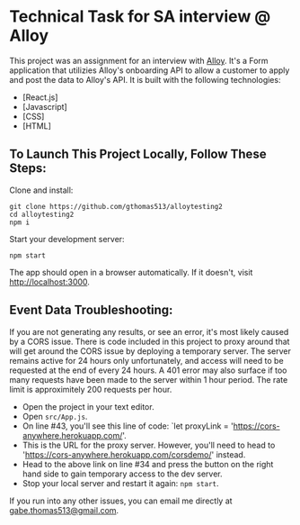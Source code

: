 # Technical Task for SA interview @ Alloy

This project was an assignment for an interview with [Alloy](https://www.alloy.com/). It's a Form application that utilizies Alloy's onboarding API to allow a customer to apply and post the data to Alloy's API. It is built with the following technologies:

- [React.js]
- [Javascript]
- [CSS]
- [HTML]

## To Launch This Project Locally, Follow These Steps:

Clone and install:

```
git clone https://github.com/gthomas513/alloytesting2
cd alloytesting2
npm i
```

Start your development server:

```
npm start
```

The app should open in a browser automatically. If it doesn't, visit [http://localhost:3000](http://localhost.com:3000).

## Event Data Troubleshooting:

If you are not generating any results, or see an error, it's most likely caused by a CORS issue. There is code included in this project to proxy around that will get around the CORS issue by deploying a temporary server. The server remains active for 24 hours only unfortunately, and access will need to be requested at the end of every 24 hours. A 401 error may also surface if too many requests have been made to the server within 1 hour period. The rate limit is approximitely 200 requests per hour.

- Open the project in your text editor.
- Open `src/App.js`.
- On line #43, you'll see this line of code: `let proxyLink = 'https://cors-anywhere.herokuapp.com/'.
- This is the URL for the proxy server. However, you'll need to head to 'https://cors-anywhere.herokuapp.com/corsdemo/' instead.
- Head to the above link on line #34 and press the button on the right hand side to gain temporary access to the dev server.
- Stop your local server and restart it again: `npm start`.

If you run into any other issues, you can email me directly at [gabe.thomas513@gmail.com](mailto:gabe.thomas513@gmail.com).
